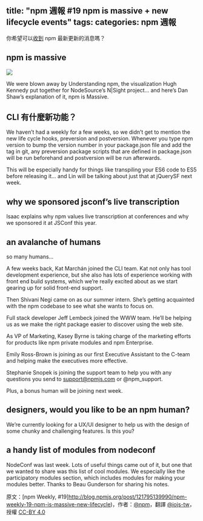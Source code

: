 title: "npm 週報 #19 npm is massive + new lifecycle events"
tags:
categories: npm 週報
---

你希望可以[收到](https://www.npmjs.com/npm-weekly) npm 最新更新的消息嗎？

## npm is massive

![](http://38.media.tumblr.com/4c617284c1b80a823a29f8833f69e62c/tumblr_inline_nq45wnrjGF1t68bpr_540.gif)

We were blown away by Understanding npm, the visualization Hugh Kennedy put together for NodeSource’s N|Sight project… and here’s Dan Shaw’s explanation of it, npm is Massive.

## CLI 有什麼新功能？

We haven’t had a weekly for a few weeks, so we didn’t get to mention the new life cycle hooks, preversion and postversion. Whenever you type npm version to bump the version number in your package.json file and add the tag in git, any preversion package scripts that are defined in package.json will be run beforehand and postversion will be run afterwards.

This will be especially handy for things like transpiling your ES6 code to ES5 before releasing it… and Lin will be talking about just that at jQuerySF next week.

## why we sponsored jsconf’s live transcription

Isaac explains why npm values live transcription at conferences and why we sponsored it at JSConf this year.

## an avalanche of humans

so many humans…

A few weeks back, Kat Marchán joined the CLI team. Kat not only has tool development experience, but she also has lots of experience working with front end build systems, which we’re really excited about as we start gearing up for solid front-end support.

Then Shivani Negi came on as our summer intern. She’s getting acquainted with the npm codebase to see what she wants to focus on.

Full stack developer Jeff Lembeck joined the WWW team. He’ll be helping us as we make the right package easier to discover using the web site.

As VP of Marketing, Kasey Byrne is taking charge of the marketing efforts for products like npm private modules and npm Enterprise.

Emily Ross-Brown is joining as our first Executive Assistant to the C-team and helping make the executives more effective.

Stephanie Snopek is joining the support team to help you with any questions you send to support@npmjs.com or @npm_support.

Plus, a bonus human will be joining next week.

## designers, would you like to be an npm human?

We’re currently looking for a UX/UI designer to help us with the design of some chunky and challenging features. Is this you?

## a handy list of modules from nodeconf

NodeConf was last week. Lots of useful things came out of it, but one that we wanted to share was this list of cool modules. We especially like the participatory modules section, which includes modules for making your modules better. Thanks to Beau Gunderson for sharing his notes.

原文：[npm Weekly, #19]http://blog.npmjs.org/post/121795139990/npm-weekly-19-npm-is-massive-new-lifecycle)，作者：[@npm](http://blog.npmjs.org/)，翻譯 [@iojs-tw](https://github.com/iojs/iojs-tw)，授權 [CC-BY 4.0](https://creativecommons.org/licenses/by/4.0/deed.zh_TW)

